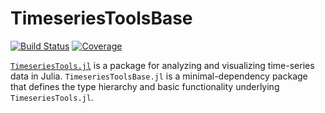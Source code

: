 # TimeseriesToolsBase

[![Build Status](https://github.com/brendanjohnharris/TimeseriesToolsBase.jl/actions/workflows/CI.yml/badge.svg?branch=main)](https://github.com/brendanjohnharris/TimeseriesToolsBase.jl/actions/workflows/CI.yml?query=branch%3Amain)
[![Coverage](https://codecov.io/gh/brendanjohnharris/TimeseriesToolsBase.jl/branch/main/graph/badge.svg)](https://codecov.io/gh/brendanjohnharris/TimeseriesToolsBase.jl)

[`TimeseriesTools.jl`](https://github.com/brendanjohnharris/TimeseriesTools.jl) is a package for analyzing and visualizing time-series data in Julia.
`TimeseriesToolsBase.jl` is a minimal-dependency package that defines the type hierarchy and basic functionality underlying `TimeseriesTools.jl`.
